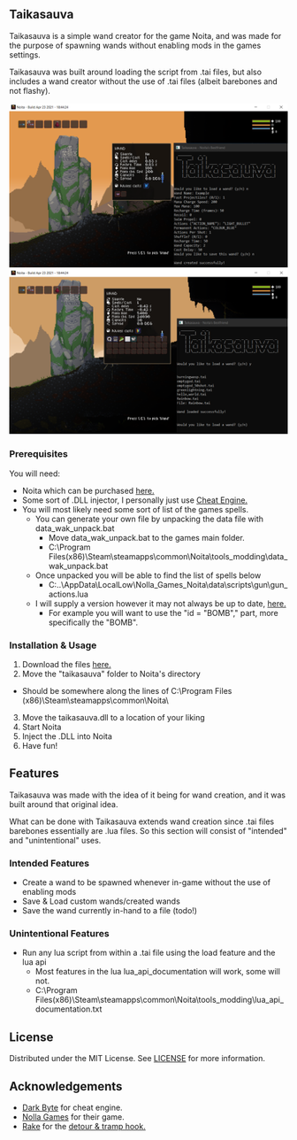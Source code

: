## Taikasauva

Taikasauva is a simple wand creator for the game Noita, and was made for the purpose of
spawning wands without enabling mods in the games settings.

Taikasauva was built around loading the script from .tai files, but also includes a wand
creator without the use of .tai files (albeit barebones and not flashy).

![Photo](https://github.com/ClarenceBain/Taikasauva/blob/main/Photos/photo1.png)
![Photo2](https://github.com/ClarenceBain/Taikasauva/blob/main/Photos/photo2.png)

### Prerequisites

You will need:
* Noita which can be purchased [here.](https://store.steampowered.com/app/881100/Noita/)
* Some sort of .DLL injector, I personally just use [Cheat Engine.](https://www.cheatengine.org/)
* You will most likely need some sort of list of the games spells.
  * You can generate your own file by unpacking the data file with data_wak_unpack.bat
    * Move data_wak_unpack.bat to the games main folder.
    * C:\Program Files(x86)\Steam\steamapps\common\Noita\tools_modding\data_wak_unpack.bat
  * Once unpacked you will be able to find the list of spells below
    * C:\..\AppData\LocalLow\Nolla_Games_Noita\data\scripts\gun\gun_actions.lua
  * I will supply a version however it may not always be up to date, [here.](https://github.com/ClarenceBain/Taikasauva/blob/main/gun_actions.lua)
    * For example you will want to use the "id          = "BOMB"," part, more specifically the "BOMB".

### Installation & Usage

1. Download the files [here.](https://github.com/ClarenceBain/Taikasauva/tree/main/Latest)
2. Move the "taikasauva" folder to Noita's directory
  * Should be somewhere along the lines of C:\Program Files (x86)\Steam\steamapps\common\Noita\
3. Move the taikasauva.dll to a location of your liking
4. Start Noita
5. Inject the .DLL into Noita
6. Have fun!

## Features

Taikasauva was made with the idea of it being for wand creation, and it was built around that
original idea.

What can be done with Taikasauva extends wand creation since .tai files barebones
essentially are .lua files.
So this section will consist of "intended" and "unintentional" uses.

### Intended Features

* Create a wand to be spawned whenever in-game without the use of enabling mods
* Save & Load custom wands/created wands
* Save the wand currently in-hand to a file (todo!)

### Unintentional Features

* Run any lua script from within a .tai file using the load feature and the lua api
  * Most features in the lua lua_api_documentation will work, some will not.
  * C:\Program Files(x86)\Steam\steamapps\common\Noita\tools_modding\lua_api_documentation.txt

## License

Distributed under the MIT License. See [LICENSE](https://github.com/ClarenceBain/Taikasauva/blob/main/LICENSE) for more information.

## Acknowledgements
* [Dark Byte](https://github.com/cheat-engine) for cheat engine.
* [Nolla Games](https://nollagames.com/) for their game.
* [Rake](https://github.com/GH-Rake) for the [detour & tramp hook.](https://guidedhacking.com/threads/simple-x86-c-trampoline-hook.14188/)
